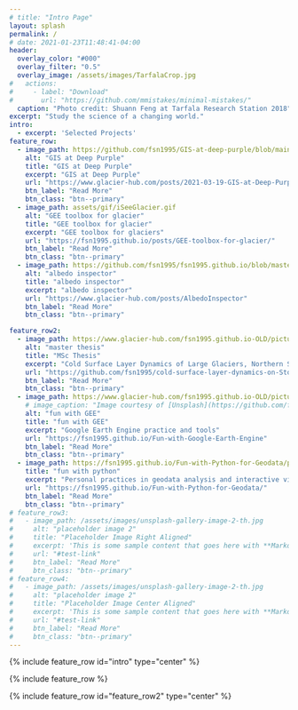 ```yaml
---
# title: "Intro Page"
layout: splash
permalink: /
# date: 2021-01-23T11:48:41-04:00
header:
  overlay_color: "#000"
  overlay_filter: "0.5"
  overlay_image: /assets/images/TarfalaCrop.jpg
#   actions:
#     - label: "Download"
#       url: "https://github.com/mmistakes/minimal-mistakes/"
  caption: "Photo credit: Shuann Feng at Tarfala Research Station 2018"
excerpt: "Study the science of a changing world."
intro: 
  - excerpt: 'Selected Projects'
feature_row:
  - image_path: https://github.com/fsn1995/GIS-at-deep-purple/blob/main/output/02%20Arctic%20DEM%20Contour.gif?raw=true
    alt: "GIS at Deep Purple"
    title: "GIS at Deep Purple"
    excerpt: "GIS at Deep Purple"
    url: "https://www.glacier-hub.com/posts/2021-03-19-GIS-at-Deep-Purple/"
    btn_label: "Read More"
    btn_class: "btn--primary"
  - image_path: assets/gif/iSeeGlacier.gif
    alt: "GEE toolbox for glacier"
    title: "GEE toolbox for glacier"
    excerpt: "GEE toolbox for glaciers"
    url: "https://fsn1995.github.io/posts/GEE-toolbox-for-glacier/"
    btn_label: "Read More"
    btn_class: "btn--primary"
  - image_path: https://github.com/fsn1995/fsn1995.github.io/blob/master/assets/gif/albedoinspectorMap.gif?raw=true
    alt: "albedo inspector"
    title: "albedo inspector"
    excerpt: "albedo inspector"
    url: "https://www.glacier-hub.com/posts/AlbedoInspector"
    btn_label: "Read More"
    btn_class: "btn--primary"

feature_row2:
  - image_path: https://www.glacier-hub.com/fsn1995.github.io-OLD/picture/CTS.gif
    alt: "master thesis"
    title: "MSc Thesis"
    excerpt: "Cold Surface Layer Dynamics of Large Glaciers, Northern Sweden 2009-2019"
    url: "https://github.com/fsn1995/cold-surface-layer-dynamics-on-Storglaciaren"
    btn_label: "Read More"
    btn_class: "btn--primary"
  - image_path: https://www.glacier-hub.com/fsn1995.github.io-OLD/picture/waterDateslider.png
    # image_caption: "Image courtesy of [Unsplash](https://github.com/fsn1995/cold-surface-layer-dynamics-on-Storglaciaren)"
    alt: "fun with GEE"
    title: "fun with GEE"
    excerpt: "Google Earth Engine practice and tools"
    url: "https://fsn1995.github.io/Fun-with-Google-Earth-Engine"
    btn_label: "Read More"
    btn_class: "btn--primary"
  - image_path: https://fsn1995.github.io/Fun-with-Python-for-Geodata/pic/airportconnection.png
    title: "fun with python"
    excerpt: "Personal practices in geodata analysis and interactive visualization with python."
    url: "https://fsn1995.github.io/Fun-with-Python-for-Geodata/"
    btn_label: "Read More"
    btn_class: "btn--primary"
# feature_row3:
#   - image_path: /assets/images/unsplash-gallery-image-2-th.jpg
#     alt: "placeholder image 2"
#     title: "Placeholder Image Right Aligned"
#     excerpt: 'This is some sample content that goes here with **Markdown** formatting. Right aligned with `type="right"`'
#     url: "#test-link"
#     btn_label: "Read More"
#     btn_class: "btn--primary"
# feature_row4:
#   - image_path: /assets/images/unsplash-gallery-image-2-th.jpg
#     alt: "placeholder image 2"
#     title: "Placeholder Image Center Aligned"
#     excerpt: 'This is some sample content that goes here with **Markdown** formatting. Centered with `type="center"`'
#     url: "#test-link"
#     btn_label: "Read More"
#     btn_class: "btn--primary"
---
```


{% include feature_row id="intro" type="center" %}

{% include feature_row %}

{% include feature_row id="feature_row2" type="center" %}

<!-- {% include feature_row id="feature_row3" type="right" %}

{% include feature_row id="feature_row4" type="center" %} -->